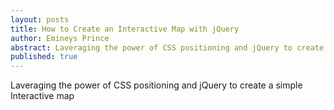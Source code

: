 ```yaml
---
layout: posts
title: How to Create an Interactive Map with jQuery
author: Emineys Prince
abstract: Laveraging the power of CSS positioning and jQuery to create a simple Interactive map
published: true
---
```


Laveraging the power of CSS positioning and jQuery to create a simple Interactive map
